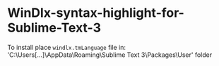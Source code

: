 # WinDlx-syntax-highlight-for-Sublime-Text-3

To install place `windlx.tmLanguage` file in: 'C:\Users\[...]\AppData\Roaming\Sublime Text 3\Packages\User\' folder
